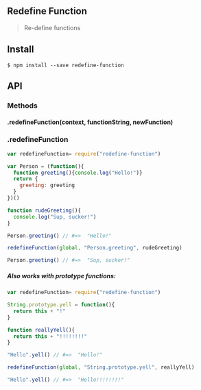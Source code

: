 ## Redefine Function 
> Re-define functions

## Install
```
$ npm install --save redefine-function 
```

## API

### Methods
#### .redefineFunction(context, functionString, newFunction)

### .redefineFunction
```javascript
var redefineFunction= require("redefine-function")

var Person = (function(){
  function greeting(){console.log("Hello!")}
  return {
    greeting: greeting
  }
})()

function rudeGreeting(){
  console.log("Sup, sucker!")
}

Person.greeting() // #=>  "Hello!"

redefineFunction(global, "Person.greeting", rudeGreeting)

Person.greeting() // #=>  "Sup, sucker!"
```

##### Also works with prototype functions:
```javascript
var redefineFunction= require("redefine-function")

String.prototype.yell = function(){
  return this + "!"
}

function reallyYell(){
  return this + "!!!!!!!!"
}

"Hello".yell() // #=>  "Hello!"

redefineFunction(global, "String.prototype.yell", reallyYell)

"Hello".yell() // #=>  "Hello!!!!!!!!"
```

